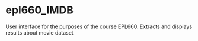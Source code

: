 # epl660_IMDB
User interface for the purposes of the course EPL660. Extracts and displays results about movie dataset
